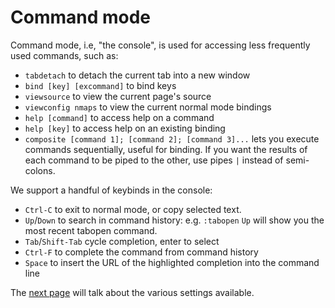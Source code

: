 # Command mode

Command mode, i.e, "the console", is used for accessing less frequently used commands, such as:

*   `tabdetach` to detach the current tab into a new window
*   `bind [key] [excommand]` to bind keys
*   `viewsource` to view the current page's source
*   `viewconfig nmaps` to view the current normal mode bindings
*   `help [command]` to access help on a command
*   `help [key]` to access help on an existing binding
*   `composite [command 1]; [command 2]; [command 3]...` lets you execute commands sequentially, useful for binding. If you want the results of each command to be piped to the other, use pipes `|` instead of semi-colons.

We support a handful of keybinds in the console:

*   `Ctrl-C` to exit to normal mode, or copy selected text.
*   `Up`/`Down` to search in command history: e.g. `:tabopen` `Up` will show you the most recent tabopen command.
*   `Tab`/`Shift-Tab` cycle completion, enter to select
*   `Ctrl-F` to complete the command from command history
*   `Space` to insert the URL of the highlighted completion into the command line

The [next page](./5-settings.html) will talk about the various settings available. <a href='./3.5-visual_mode.html' rel="prev"></a>
